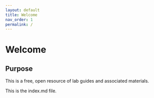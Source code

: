 ```yaml
---
layout: default
title: Welcome
nav_order: 1
permalink: /
---
```


# Welcome

## Purpose

This is a free, open resource of lab guides and associated materials. 

This is the index.md file. 

